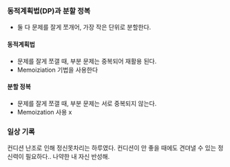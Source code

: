 ### 동적계획법(DP)과 분할 정복
- 둘 다 문제를 잘게 쪼개어, 가장 작은 단위로 분할한다. 
#### 동적계획법 
- 문제를 잘게 쪼갤 때, 부분 문제는 중복되어 재활용 된다.
- Memoiziation 기법을 사용한다
#### 분할 정복
- 문제를 잘게 쪼갤 때, 부분 문제는 서로 중복되지 않는다. 
- Memoization 사용 x

### 일상 기록
컨디션 난조로 인해 정신못차리는 하루였다. 컨디션이 안 좋을 때에도 견뎌낼 수 있는 정신력이 필요하다.. 나약한 내 자신 반성해.  